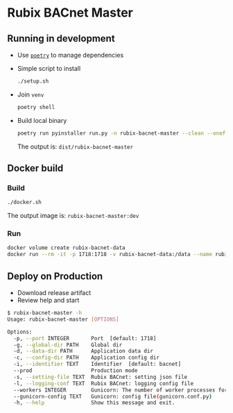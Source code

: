 # Rubix BACnet Master

## Running in development

- Use [`poetry`](https://github.com/python-poetry/poetry) to manage dependencies
- Simple script to install

    ```bash
    ./setup.sh
    ```

- Join `venv`

    ```bash
    poetry shell
    ```

- Build local binary

    ```bash
    poetry run pyinstaller run.py -n rubix-bacnet-master --clean --onefile --add-data pyproject.toml:. --add-data config:config
    ```

  The output is: `dist/rubix-bacnet-master`

## Docker build

### Build

```bash
./docker.sh
```

The output image is: `rubix-bacnet-master:dev`

### Run

```bash
docker volume create rubix-bacnet-data
docker run --rm -it -p 1718:1718 -v rubix-bacnet-data:/data --name rubix-bacnet rubix-bacnet:dev
```

## Deploy on Production

- Download release artifact
- Review help and start

```bash
$ rubix-bacnet-master -h
Usage: rubix-bacnet-master [OPTIONS]

Options:
  -p, --port INTEGER       Port  [default: 1718]
  -g, --global-dir PATH    Global dir
  -d, --data-dir PATH      Application data dir
  -c, --config-dir PATH    Application config dir
  -i, --identifier TEXT    Identifier  [default: bacnet]
  --prod                   Production mode
  -s, --setting-file TEXT  Rubix BACnet: setting json file
  -l, --logging-conf TEXT  Rubix BACnet: logging config file
  --workers INTEGER        Gunicorn: The number of worker processes for handling requests.
  --gunicorn-config TEXT   Gunicorn: config file(gunicorn.conf.py)
  -h, --help               Show this message and exit.
```
